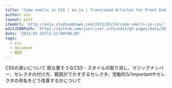 ```yaml
---
title: 'Code smells in CSS | en.ja | Translated Articles for Front End Developers'
author: azu
layout: post
itemUrl: 'http://enja.studiomohawk.com/2013/03/24/code-smells-in-css/'
editJSONPath: 'https://github.com/jser/jser.info/edit/gh-pages/data/2013/03/index.json'
date: '2013-03-25T11:33:00+00:00'
tags:
  - css
  - document
  - 翻訳
---
```

CSSの臭いについて
筋な悪そうなCSS - スタイルの取り消し、マジックナンバー、セレクタの付け方、範囲がでかすぎるセレクタ、受動的な!importantやセレクタの命名をどう改善するかについて
